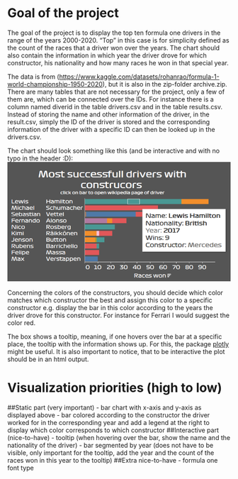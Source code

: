 # Goal of the project

The goal of the project is to display the top ten formula one drivers in
the range of the years 2000-2020. “Top” in this case is for simplicity
defined as the count of the races that a driver won over the years. The
chart should also contain the information in which year the driver drove
for which constructor, his nationality and how many races he won in that
special year.

The data is from
(<https://www.kaggle.com/datasets/rohanrao/formula-1-world-championship-1950-2020>),
but it is also in the zip-folder archive.zip. There are many tables that
are not necessary for the project, only a few of them are, which can be
connected over the IDs. For instance there is a column named diverid in
the table drivers.csv and in the table results.csv. Instead of storing
the name and other information of the driver, in the result.csv, simply
the ID of the driver is stored and the corresponding information of the
driver with a specific ID can then be looked up in the drivers.csv.

The chart should look something like this (and be interactive and with
no typo in the header :D): ![](image.png)

Concerning the colors of the constructors, you should decide which color
matches which constructor the best and assign this color to a specific
constructor e.g. display the bar in this color according to the years
the driver drove for this constructor. For instance for Ferrari I would
suggest the color red.

The box shows a tooltip, meaning, if one hovers over the bar at a
specific place, the tooltip with the information shows up. For this, the
package [plotly](https://plotly.com/r/) might be useful. It is also
important to notice, that to be interactive the plot should be in an
html output.

# Visualization priorities (high to low)

\##Static part (very important) - bar chart with x-axis and y-axis as
displayed above - bar colored according to the constructor the driver
worked for in the corresponding year and add a legend at the right to
display which color corresponds to which constructor \##Interactive part
(nice-to-have) - tooltip (when hovering over the bar, show the name and
the nationality of the driver) - bar segmented by year (does not have to
be visible, only important for the tooltip, add the year and the count
of the races won in this year to the tooltip) \##Extra nice-to-have -
formula one font type
